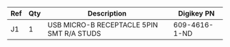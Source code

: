 |Ref|Qty|Description|Digikey PN|
|---|---|-----------|------|
|J1|1|USB MICRO-B RECEPTACLE 5PIN SMT R/A STUDS|609-4616-1-ND|


